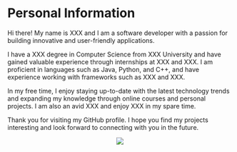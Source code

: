 # **Personal Information**

Hi there! My name is XXX and I am a software developer with a passion for building innovative and user-friendly applications.

I have a XXX degree in Computer Science from XXX University and have gained valuable experience through internships at XXX and XXX. I am proficient in languages such as Java, Python, and C++, and have experience working with frameworks such as XXX and XXX.

In my free time, I enjoy staying up-to-date with the latest technology trends and expanding my knowledge through online courses and personal projects. I am also an avid XXX and enjoy XXX in my spare time.

Thank you for visiting my GitHub profile. I hope you find my projects interesting and look forward to connecting with you in the future.

<div align="center"> <img src="https://metrics.lecoq.io/Appointat?template=classic&isocalendar=1&base=header%2C%20activity%2C%20community%2C%20repositories%2C%20metadata&base.indepth=false&base.hireable=false&base.skip=false&isocalendar=false&isocalendar.duration=half-year&config.timezone=Europe%2FParis"> </div>
